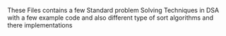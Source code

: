 These Files contains a few Standard problem Solving Techniques in DSA with a few example code
and also different type of sort algorithms and there implementations
